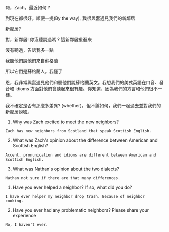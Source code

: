 嗨，Zach。最近如何 ?

到現在都很好。順便一提(By the way), 我很興奮遇見我們的新鄰居

新鄰居?

對，新鄰居! 你沒聽說過嗎 ? 這新鄰居搬進來

沒有聽過，告訴我多一點

我聽他們說他們來自蘇格蘭

所以它們是蘇格蘭人。我懂了

恩，我非常興奮遇見他們和聽他們說蘇格蘭英文。我想我們的美式英語在口音、發音和 idioms 方面對他們會聽起來很有趣。你知道，因為我們的方言和他們很不一樣。

我不確定是否有那麼多差異? (whether)。但不論如何，我們一起過去並對我們的新鄰居說嗨。


1. Why was Zach excited to meet the new neighbors? 

```
Zach has new neighbors from Scotland that speak Scottish English.
```
2. What was Zach's opinion about the difference between American and Scottish English?

```
Accent, pronunication and idioms are different between American and Scottish English.
```
3. What was Nathan's opinion about the two dialects?

```
Nathan not sure if there are that many differences.
```

1. Have you ever helped a neighbor? If so, what did you do?
```
I have ever helper my neighbor drop trash. Because of neighbor cooking.
```
2. Have you ever had any problematic neighbors? Please share your experience

```
No, I haven't ever.
```
